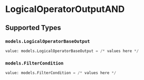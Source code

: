 # LogicalOperatorOutputAND


## Supported Types

### `models.LogicalOperatorBaseOutput`

```python
value: models.LogicalOperatorBaseOutput = /* values here */
```

### `models.FilterCondition`

```python
value: models.FilterCondition = /* values here */
```

